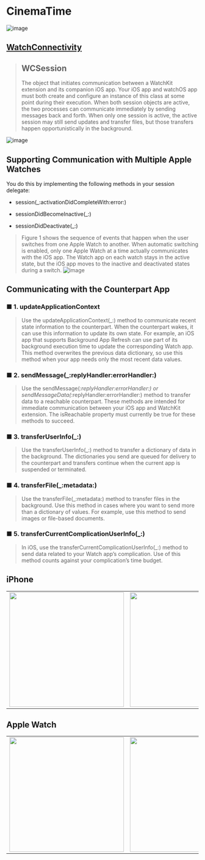 # CinemaTime

![image](https://user-images.githubusercontent.com/47273077/185731905-1601335e-219b-448c-83b9-252140ac524e.png)


## [WatchConnectivity](https://developer.apple.com/documentation/watchconnectivity/wcsession)
> ## WCSession
> The object that initiates communication between a WatchKit extension and its companion iOS app.
> Your iOS app and watchOS app must both create and configure an instance of this class at some point during their execution. When both session objects are active, the two processes can communicate immediately by sending messages back and forth. When only one session is active, the active session may still send updates and transfer files, but those transfers happen opportunistically in the background.

![image](https://user-images.githubusercontent.com/47273077/185734344-672544d9-081a-4d74-8fac-80a97baf6741.png)

## Supporting Communication with Multiple Apple Watches
You do this by implementing the following methods in your session delegate:
* session(_:activationDidCompleteWith:error:)

* sessionDidBecomeInactive(_:)

* sessionDidDeactivate(_:)


> Figure 1 shows the sequence of events that happen when the user switches from one Apple Watch to another. When automatic switching is enabled, only one Apple Watch at a time actually communicates with the iOS app. The Watch app on each watch stays in the active state, but the iOS app moves to the inactive and deactivated states during a switch. 
![image](https://user-images.githubusercontent.com/47273077/185734477-73bdf43f-5d6e-4158-813d-def8a0c16fe2.png)


## Communicating with the Counterpart App
### ■ 1. updateApplicationContext
> Use the updateApplicationContext(_:) method to communicate recent state information to the counterpart. When the counterpart wakes, it can use this information to update its own state. For example, an iOS app that supports Background App Refresh can use part of its background execution time to update the corresponding Watch app. This method overwrites the previous data dictionary, so use this method when your app needs only the most recent data values.
### ■ 2. sendMessage(_:replyHandler:errorHandler:)
> Use the sendMessage(_:replyHandler:errorHandler:) or sendMessageData(_:replyHandler:errorHandler:) method to transfer data to a reachable counterpart. These methods are intended for immediate communication between your iOS app and WatchKit extension. The isReachable property must currently be true for these methods to succeed.
### ■ 3. transferUserInfo(_:)
> Use the transferUserInfo(_:) method to transfer a dictionary of data in the background. The dictionaries you send are queued for delivery to the counterpart and transfers continue when the current app is suspended or terminated.
### ■ 4. transferFile(_:metadata:)
> Use the transferFile(_:metadata:) method to transfer files in the background. Use this method in cases where you want to send more than a dictionary of values. For example, use this method to send images or file-based documents.
### ■ 5. transferCurrentComplicationUserInfo(_:)
> In iOS, use the transferCurrentComplicationUserInfo(_:) method to send data related to your Watch app’s complication. Use of this method counts against your complication’s time budget.



## iPhone
<table>
  <tr>
    <td valign="top"><img width="300" src="https://user-images.githubusercontent.com/47273077/185732020-2db67042-a690-4ba2-a758-9a7fbe8499c1.png"/></td>
    <td valign="top"><img width="300" src="https://user-images.githubusercontent.com/47273077/185732052-892d07f4-bd74-4ab5-a93c-2d015bcf8f62.png"/></td>
    <td valign="top"><img width="300"  src="https://user-images.githubusercontent.com/47273077/185732091-fc82734e-42ef-459f-8b28-e4e18f37bd8f.png"/></td>
  </tr>
</table>

## Apple Watch 

<table>
  <tr>
    <td valign="top"><img width="300" src="https://user-images.githubusercontent.com/47273077/185732155-d77e0c9e-8518-4968-ac2a-a26928c59a2b.png"/></td>
    <td valign="top"><img width="300" src="https://user-images.githubusercontent.com/47273077/185732167-73f94fbd-bf09-445b-9859-7d41d631896f.png"/></td>
    <td valign="top"><img width="300"  src="https://user-images.githubusercontent.com/47273077/185732189-368237c1-e343-4d68-9e83-466aeee6139f.png"/></td>
  </tr>
</table>


